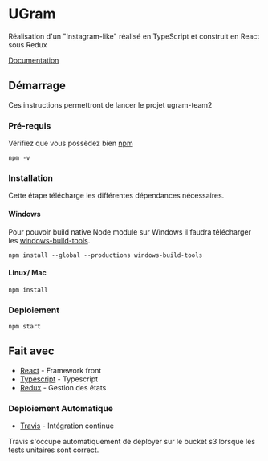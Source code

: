 # UGram

Réalisation d'un "Instagram-like" réalisé en TypeScript et construit en React sous Redux

[Documentation](./documentation/DOCUMENTATION.md)

## Démarrage

Ces instructions permettront de lancer le projet ugram-team2

### Pré-requis

Vérifiez que vous possèdez bien [npm](https://github.com/npm/cli) 

```
npm -v
```


### Installation

Cette étape télécharge les différentes dépendances nécessaires.

#### Windows
Pour pouvoir build native Node module sur Windows il faudra télécharger les [windows-build-tools](https://github.com/felixrieseberg/windows-build-tools/blob/master/README.md).

```
npm install --global --productions windows-build-tools
```

#### Linux/ Mac
```
npm install
```


### Deploiement

```
npm start
```

## Fait avec

* [React](https://reactjs.org) - Framework front
* [Typescript](https://www.typescriptlang.org) - Typescript
* [Redux](https://redux.js.org) - Gestion des états

### Deploiement Automatique

* [Travis](https://travis-ci.com/) - Intégration continue

Travis s'occupe automatiquement de deployer sur le bucket s3 lorsque les tests unitaires sont correct.
